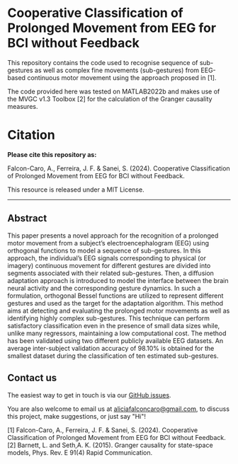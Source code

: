 # Cooperative Classification of Prolonged Movement from EEG for BCI without Feedback
This repository contains the code used to recognise sequence of sub-gestures as well as complex fine movements (sub-gestures) from EEG-based continuous motor movement using the approach proposed in [1].

The code provided here was tested on MATLAB2022b and makes use of the MVGC v1.3 Toolbox  [2] for the calculation of the Granger causality measures.


# Citation
**Please cite this repository as:**

Falcon-Caro, A., Ferreira, J. F. & Sanei, S. (2024). Cooperative Classification of Prolonged Movement from EEG for BCI without Feedback.

This resource is released under a MIT License.

---

## Abstract
This paper presents a novel approach for the recognition of a prolonged motor movement from a subject’s electroencephalogram (EEG) using orthogonal functions to model a sequence of sub-gestures. In this approach, the individual’s EEG signals corresponding to physical (or imagery) continuous movement for different gestures are divided into segments associated with their related sub-gestures. Then, a diffusion adaptation approach is introduced to model the interface between the brain neural activity and the corresponding gesture dynamics. In such a formulation, orthogonal Bessel functions are utilized to represent different gestures and used as the target for the adaptation algorithm. This method aims at detecting and evaluating the prolonged motor movements as well as identifying highly complex sub-gestures. This technique can perform satisfactory classification even in the presence of small data sizes while, unlike many regressors, maintaining a low computational cost. The method has been validated using two different publicly available EEG datasets. An average inter-subject validation accuracy of 98.10% is obtained for the smallest dataset during the classification of ten estimated sub-gestures.

## Contact us

The easiest way to get in touch is via our [GitHub issues](https://github.com/AliciaFalconCaro/DABesselMotorDetection/issues).

You are also welcome to email us at [aliciafalconcaro@gmail.com](aliciafalconcaro@gmail.com), to discuss this project, make suggestions, or just say "Hi"!


[1] Falcon-Caro, A., Ferreira, J. F. & Sanei, S. (2024). Cooperative Classification of Prolonged Movement from EEG for BCI without Feedback.
[2] Barnett, L. and Seth,A. K. (2015). Granger causality for state-space models, Phys. Rev. E 91(4) Rapid Communication.
